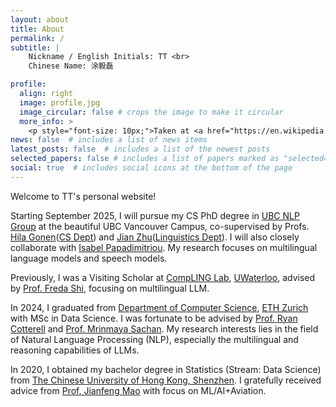 ```yaml
---
layout: about
title: About
permalink: /
subtitle: |
    Nickname / English Initials: TT <br>
    Chinese Name: 涂毅磊

profile:
  align: right
  image: profile.jpg
  image_circular: false # crops the image to make it circular
  more_info: > 
    <p style="font-size: 10px;">Taken at <a href="https://en.wikipedia.org/wiki/Piazzale_Michelangelo">Piazzale Michelangelo</a>, Folrence, Tuscany, Italy; By a passerby.</p>
news: false  # includes a list of news items
latest_posts: false  # includes a list of the newest posts
selected_papers: false # includes a list of papers marked as "selected={true}"
social: true  # includes social icons at the bottom of the page
---
```

Welcome to TT's personal website!

Starting September 2025, I will pursue my CS PhD degree in [UBC NLP Group](https://nlp.cs.ubc.ca/) at the beautiful UBC Vancouver Campus, co-supervised by Profs. [Hila Gonen](https://gonenhila.github.io/)([CS Dept](https://www.cs.ubc.ca/)) and [Jian Zhu](https://lingjzhu.github.io/)([Linguistics Dept](https://linguistics.ubc.ca/)). I will also closely collaborate with [Isabel Papadimitriou](https://www.isabelpapad.com/). My research focuses on multilingual language models and speech models.

Previously, I was a Visiting Scholar at [CompLING Lab](https://compling-wat.com/), [UWaterloo](https://cs.uwaterloo.ca/), advised by [Prof. Freda Shi](https://home.ttic.edu/~freda/), focusing on multilingual LLM. 

In 2024, I graduated from [Department of Computer Science](https://inf.ethz.ch/), [ETH Zurich](https://ethz.ch/en.html) with MSc in Data Science. I was fortunate to be advised by [Prof. Ryan Cotterell](https://rycolab.io/authors/ryan/) and [Prof. Mrinmaya Sachan](https://lre.inf.ethz.ch/). My research interests lies in the field of Natural Language Processing (NLP), especially the multilingual and reasoning capabilities of LLMs. 

In 2020, I obtained my bachelor degree in Statistics (Stream: Data Science) from [The Chinese University of Hong Kong, Shenzhen](https://www.cuhk.edu.cn/en). I gratefully received advice from [Prof. Jianfeng Mao](https://sds.cuhk.edu.cn/en/teacher/268) with focus on ML/AI+Aviation.
